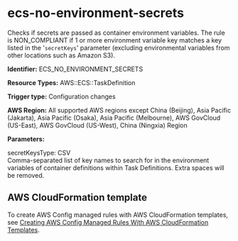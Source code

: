 # ecs\-no\-environment\-secrets<a name="ecs-no-environment-secrets"></a>

Checks if secrets are passed as container environment variables\. The rule is NON\_COMPLIANT if 1 or more environment variable key matches a key listed in the '`secretKeys`' parameter \(excluding environmental variables from other locations such as Amazon S3\)\. 

**Identifier:** ECS\_NO\_ENVIRONMENT\_SECRETS

**Resource Types:** AWS::ECS::TaskDefinition

**Trigger type:** Configuration changes

**AWS Region:** All supported AWS regions except China \(Beijing\), Asia Pacific \(Jakarta\), Asia Pacific \(Osaka\), Asia Pacific \(Melbourne\), AWS GovCloud \(US\-East\), AWS GovCloud \(US\-West\), China \(Ningxia\) Region

**Parameters:**

secretKeysType: CSV  
Comma\-separated list of key names to search for in the environment variables of container definitions within Task Definitions\. Extra spaces will be removed\.

## AWS CloudFormation template<a name="w2aac12c33c15b9d255c17"></a>

To create AWS Config managed rules with AWS CloudFormation templates, see [Creating AWS Config Managed Rules With AWS CloudFormation Templates](aws-config-managed-rules-cloudformation-templates.md)\.